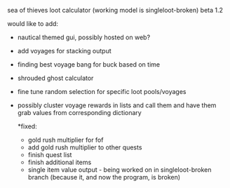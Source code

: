 sea of thieves loot calculator (working model is singleloot-broken)
beta 1.2

would like to add:
- nautical themed gui, possibly hosted on web?
- add voyages for stacking output
- finding best voyage bang for buck based on time
- shrouded ghost calculator
- fine tune random selection for specific loot pools/voyages
- possibly cluster voyage rewards in lists and call them and have them grab values from corresponding dictionary

  *fixed:
  - gold rush multiplier for fof
  - add gold rush multiplier to other quests
  - finish quest list
  - finish additional items
  - single item value output - being worked on in singleloot-broken branch (because it, and now the program, is broken)
